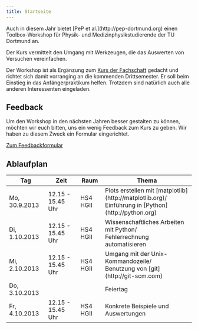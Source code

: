 ```yaml
---
title: Startseite
---
```


<p class="lead">
Auch in diesem Jahr bietet [PeP et al.](http://pep-dortmund.org) einen Toolbox-Workshop für Physik- und Medizinphysikstudierende der TU Dortmund an.
</p>

<p class="lead">
Der Kurs vermittelt den Umgang mit Werkzeugen, die das Auswerten von Versuchen vereinfachen.
</p>

Der Workshop ist als Ergänzung zum [Kurs der Fachschaft](http://project.het.physik.tu-dortmund.de/apkurs/) gedacht und richtet sich damit vorranging an die kommenden Drittsemester. Er soll beim Einstieg in das Anfängerpraktikum helfen. Trotzdem sind natürlich auch alle anderen Interessenten eingeladen.

## Feedback
Um den Workshop in den nächsten Jahren besser gestalten zu können, möchten wir euch bitten, uns ein wenig Feedback zum Kurs zu geben. Wir haben zu diesem Zweck ein Formular eingerichtet.

<a class="btn btn-large btn-primary pull-right" href="https://docs.google.com/forms/d/1GY2P4yY1UU53p8ha8ueu0K6_iqz_l8eCDvpG_35JxIM/viewform">Zum Feedbackformular</a>

<div class="clearfix"></div>


## Ablaufplan
<table class="table table-hover">
<thead>
  <tr>
    <th>Tag</th>
    <th>Zeit</th>
    <th>Raum</th>
    <th>Thema</th>
  </tr>
</thead>
<tbody>
  <tr>
    <td>Mo, 30.9.2013</td>
    <td>12.15 - 15.45 Uhr</td>
    <td>HS4 HGII</td>
    <td>Plots erstellen mit [matplotlib](http://matplotlib.org)/<br>Einführung in [Python](http://python.org)</td>
  </tr>
  <tr>
    <td>Di, 1.10.2013</td>
    <td>12.15 - 15.45 Uhr</td>
    <td>HS4 HGII</td>
    <td>Wissenschaftliches Arbeiten mit Python/<br>Fehlerrechnung automatisieren</td>
  </tr>
  <tr>
    <td>Mi, 2.10.2013</td>
    <td>12.15 - 15.45 Uhr</td>
    <td>HS4 HGII</td>
    <td>Umgang mit der Unix-Kommandozeile/<br>Benutzung von [git](http://git-scm.com)</td>
  </tr>
  <tr class="warning">
    <td>Do, 3.10.2013</td>
    <td></td>
    <td></td>
    <td> Feiertag </td>
  </tr>
  <tr>
    <td>Fr, 4.10.2013</td>
    <td>12.15 - 15.45 Uhr</td>
    <td>HS4 HGII</td>
    <td>Konkrete Beispiele und Auswertungen</td>
  </tr>
</tbody>
</table>

